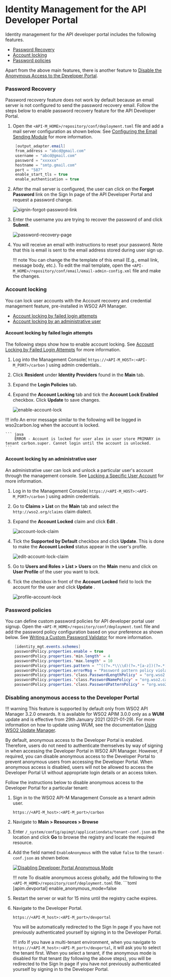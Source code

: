 # Identity Management for the API Developer Portal

Identity management for the API developer portal includes the following features.

-   [Password Recovery]({{base_path}}/administer/product-security/identity-management-for-the-api-dev-portal/#password-recovery)
-   [Account locking]({{base_path}}/administer/product-security/identity-management-for-the-api-dev-portal/#account-locking)
-   [Password policies]({{base_path}}/administer/product-security/identity-management-for-the-api-dev-portal/#Password-policies)

Apart from the above main features, there is another feature to [Disable the Anonymous Access to the Developer Portal]({{base_path}}/administer/product-security/identity-management-for-the-api-dev-portal/#disabling-anonymous-access-to-the-developer-portal).

### Password Recovery

Password recovery feature does not work by default because an email server is not configured to send the password recovery email. Follow the steps below to enable password recovery feature for the API Developer Portal.

1.  Open the `<API-M_HOME>/repository/conf/deployment.toml` file and add a mail server configuration as shown below. See [Configuring the Email Sending Module](https://is.docs.wso2.com/en/5.9.0/setup/configuring-email-sending/) for more information.

    ``` java
     [output_adapter.email]
     from_address = "abcd@gmail.com"
     username = "abcd@gmail.com"
     password = "xxxxxx"
     hostname = "smtp.gmail.com"
     port = "587"
     enable_start_tls = true
     enable_authentication = true
    ```

2.  After the mail server is configured, the user can click on the **Forgot Password** link on the Sign In page of the API Developer Portal and request a password change.
    
    ![signin-forgot-password-link]({{base_path}}/assets/img/administer/product-security/identity-management-for-the-api-dev-portal/forgot-password.png)

3.  Enter the username you are trying to recover the password of and click **Submit**.
   
    ![password-recovery-page]({{base_path}}/assets/img/administer/product-security/identity-management-for-the-api-dev-portal/password-recovery-form.png )

4.  You will receive an email with instructions to reset your password. Note that this is email is sent to the email address stored during user sign up.

    !!! note
        You can change the the template of this email (E.g., email link, message body, etc.). To edit the mail template, open the `<API-M_HOME>/repository/conf/email/email-admin-config.xml` file and make the changes.

### Account locking

You can lock user accounts with the Account recovery and credential management feature, pre-installed in WSO2 API Manager.

-   [Account locking by failed login attempts]({{base_path}}/administer/product-security/identity-management-for-the-api-dev-portal/#account-locking-by-failed-login-attempts)
-   [Account locking by an administrative user]({{base_path}}/administer/product-security/identity-management-for-the-api-dev-portal/#account-locking-by-an-administrative-user)

#### Account locking by failed login attempts

The following steps show how to enable account locking. See [Account Locking by Failed Login Attempts](https://is.docs.wso2.com/en/5.9.0/learn/account-locking-by-failed-login-attempts/) for more information. 

1.  Log into the Management Console( `https://<API-M_HOST>:<API-M_PORT>/carbon` ) using admin credentials..

2.  Click **Resident** under **Identity Providers** found in the **Main** tab.

3.  Expand the **Login Policies** tab.

4.  Expand the **Account Locking** tab and tick the **Account Lock Enabled** checkbox. Click **Update** to save changes.

    ![enable-account-lock]({{base_path}}/assets/img/administer/product-security/identity-management-for-the-api-dev-portal/account-lock-config.png)

!!! info
    An error message similar to the following will be logged in wso2carbon.log when the account is locked.
    
    ``` java
        ERROR - Account is locked for user alex in user store PRIMARY in tenant carbon.super. Cannot login until the account is unlocked.
    ```


#### Account locking by an administrative user

An administrative user can lock and unlock a particular user's account through the management console. See [Locking a Specific User Account](https://is.docs.wso2.com/en/5.9.0/learn/locking-a-specific-user-account/) for more information. 

1.  Log in to the Management Console( `https://<API-M_HOST>:<API-M_PORT>/carbon` ) using admin credentials.

2.  Go to **Claims &gt; List** on the **Main** tab and select the `http://wso2.org/claims` claim dialect.

3.  Expand the **Account Locked** claim and click **Edit** .
   
    ![account-lock-claim]({{base_path}}/assets/img/administer/product-security/identity-management-for-the-api-dev-portal/account-lock-claim-edit.png)

4.  Tick the **Supported by Default** checkbox and click **Update**. This is done to make the **Account Locked** status appear in the user's profile.
   
    ![edit-account-lock-claim]({{base_path}}/assets/img/administer/product-security/identity-management-for-the-api-dev-portal/account-lock-claim-update.png)

5.  Go to **Users and Roles &gt; List &gt; Users** on the **Main** menu and click on **User Profile** of the user you want to lock.

6.  Tick the checkbox in front of the **Account Locked** field to lock the account for the user and click **Update** .
   
    ![profile-account-lock]({{base_path}}/assets/img/administer/product-security/identity-management-for-the-api-dev-portal/account-lock-checkbox.png)

### Password policies

You can define custom password policies for API developer portal user signup. Open the `<API-M_HOME>/repository/conf/deployment.toml` file and add the password policy configuration based on your preference as shown below. See [Writing a Custom Password Validator](https://is.docs.wso2.com/en/5.9.0/develop/writing-a-custom-password-validator/) for more information.

``` java
    [identity_mgt.events.schemes]
    passwordPolicy.properties.enable = true
    passwordPolicy.properties.'min.length' = 4
    passwordPolicy.properties.'max.length' = 10
    passwordPolicy.properties.pattern = "^((?=.*\\\\d)(?=.*[a-z])(?=.*[A-Z])(?=.*[!@#$%&*])).{0,100}$"
    passwordPolicy.properties.errorMsg = "Password pattern policy violated. Password should contain a digit[0-9], a lower case letter[a-z], an upper case letter[A-Z], one of !@#$%&* characters"
    passwordPolicy.properties.'class.PasswordLengthPolicy' = "org.wso2.carbon.identity.mgt.policy.password.DefaultPasswordLengthPolicy"
    passwordPolicy.properties.'class.PasswordNamePolicy' = "org.wso2.carbon.identity.mgt.policy.password.DefaultPasswordNamePolicy"
    passwordPolicy.properties.'class.PasswordPatternPolicy' = "org.wso2.carbon.identity.mgt.policy.password.DefaultPasswordPatternPolicy"
```

### Disabling anonymous access to the Developer Portal

!!! warning
    This feature is supported by default only from WSO2 API Manager 3.2.0 onwards. It is 
    available for WSO2 APIM 3.0.0 only as a **WUM** update and is effective from 29th January 2021 (2021-01-29). For more 
    information on how to update using WUM, see the documentation [Using WSO2 Update Manager](https://docs.wso2.com/display/updates100/Using+WSO2+Update+Manager).

By default, anonymous access to the Developer Portal is enabled. Therefore, users do not need to authenticate themselves by way of signing in when accessing the Developer Portal in WSO2 API Manager. However, if required, you can disable anonymous access to the Developer Portal to prevent anonymous users from accessing the Developer Portal. When anonymous access is disabled, users will not be allowed to access the Developer Portal UI without appropriate login details or an access token.

Follow the instructions below to disable anonymous access to the Developer Portal for a particular tenant:

1. Sign in to the WSO2 API-M Management Console as a tenant admin user.

    `https://<API-M_host>:<API-M_port>/carbon`

2. Navigate to **Main > Resources > Browse** 

3. Enter `/_system/config/apimgt/applicationdata/tenant-conf.json` as the location and click **Go** to browse the registry and locate the required resource.

4. Add the field named `EnableAnonymous` with the value `false` to the `tenant-conf.json` as shown below.

    [![Disabling Developer Portal Anonymous Mode]({{base_path}}/assets/img/administer/disable-developer-portal-anonymous-mode.png)]({{base_path}}/assets/img/administer/disable-developer-portal-anonymous-mode.png)

    !!! note
        To disable anonymous access globally, add the following to the `<API-M_HOME>/repository/conf/deployment.toml` file.
        ```toml
        [apim.devportal]
        enable_anonymous_mode=false

5. Restart the server or wait for 15 mins until the registry cache expires.

6. Navigate to the Developer Portal.

     `https://<API-M_host>:<API-M_port>/devportal` 

     You will be automatically redirected to the Sign In page if you have not previously authenticated yourself by signing in to the Developer Portal.

    !!! info
        If you have a multi-tenant environment, when you navigate to `https://<API-M_host>:<API-M_port>/devportal`, it will ask you to select the tenant first. When you select a tenant, if the anonymous mode is disabled for that tenant (by following the above steps), you will be redirected to the Sign In page if you have not previously authenticated yourself by signing in to the Developer Portal.
